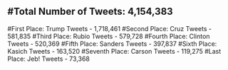 #Total Number of Tweets: 4,154,383 
---
#First Place: Trump Tweets - 1,718,461
#Second Place: Cruz Tweets - 581,835
#Third Place: Rubio Tweets - 579,728
#Fourth Place: Clinton Tweets - 520,369
#Fifth Place: Sanders Tweets - 397,837
#Sixth Place: Kasich Tweets - 163,520
#Seventh Place: Carson Tweets - 119,275
#Last Place: Jeb! Tweets - 73,368
